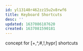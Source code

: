 ```yaml
---
id: yl13140r462zz15u2v8rwf6
title: Keyboard Shortcuts
desc: ''
updated: 1637086187620
created: 1637081590181
---
```


concept for [+,^,#,!,hypr] shortcuts
